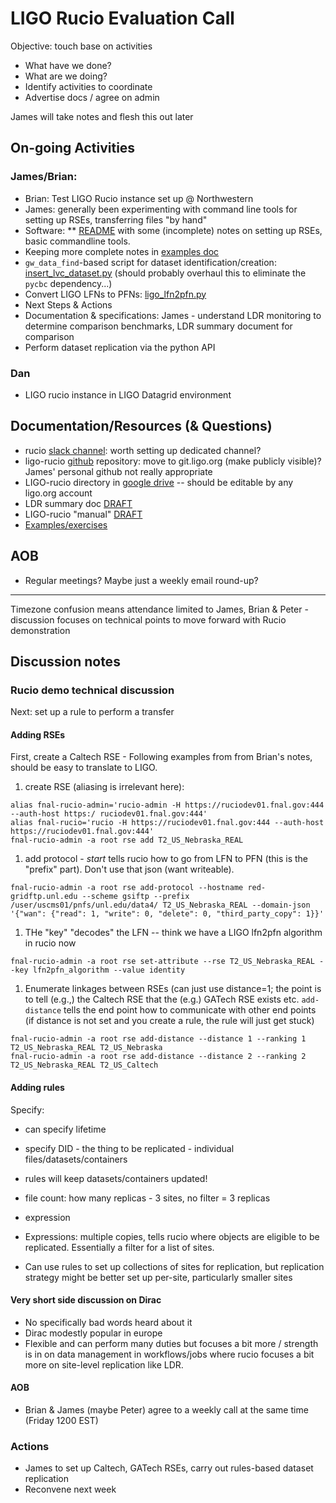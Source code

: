 # LIGO Rucio Evaluation Call

Objective: touch base on activities
 * What have we done?
 * What are we doing?
 * Identify activities to coordinate
 * Advertise docs / agree on admin

James will take notes and flesh this out later
 
## On-going Activities
### James/Brian:
 * Brian: Test LIGO Rucio instance set up @ Northwestern
 * James: generally been experimenting with command line tools for setting up
   RSEs, transferring files "by hand"
 * Software:
  ** [README](https://github.com/astroclark/ligo-rucio/blob/master/README.md)
    with some (incomplete) notes on setting up RSEs, basic commandline tools.
  * Keeping more complete notes in [examples doc](https://docs.google.com/document/d/1o5KYTq--jpPxsgC4Rs5X7lh3oiFYkitb1XsupT80yzY/edit) 
  * `gw_data_find`-based script for dataset identification/creation: [insert_lvc_dataset.py](https://github.com/astroclark/ligo-rucio/blob/master/insert_lvc_dataset.py) (should probably overhaul this to eliminate the `pycbc` dependency...)
  * Convert LIGO LFNs to PFNs: [ligo_lfn2pfn.py](https://github.com/astroclark/ligo-rucio/blob/master/lib/ligo_lfn2pfn.py)
* Next Steps & Actions
 * Documentation & specifications: James - understand LDR monitoring to
   determine comparison benchmarks, LDR summary document for comparison
 * Perform dataset replication via the python API

### Dan
 * LIGO rucio instance in LIGO Datagrid environment

## Documentation/Resources (& Questions)
 * rucio [slack channel](rucio.slack.com): worth setting up dedicated channel? 
 * ligo-rucio [github](https://github.com/astroclark/ligo-rucio) repository:
   move to git.ligo.org (make publicly visible)? James' personal github not
   really appropriate
 * LIGO-rucio directory in [google drive](https://drive.google.com/drive/folders/1GNkNJwJbSXrTRUJzmemmaOJTBMCuzVm5?usp=sharing) -- should be editable by any ligo.org account
  * LDR summary doc [DRAFT](https://docs.google.com/document/d/1GennSry8jTc3afz7RhYe8XkHrLe--XdejDdP3hJsvRU/edit?usp=sharing)
  * LIGO-rucio "manual" [DRAFT](https://docs.google.com/document/d/1puk4PPIz9OJAJ4ClgLY_FDW7HDeXkKVIUGybBnZv--4/edit)
  * [Examples/exercises](https://docs.google.com/document/d/1o5KYTq--jpPxsgC4Rs5X7lh3oiFYkitb1XsupT80yzY/edit)

## AOB 
 * Regular meetings? Maybe just a weekly email round-up?

-------------

Timezone confusion means attendance limited to James, Brian & Peter - discussion
focuses on technical points to move forward with Rucio demonstration

## Discussion notes

### Rucio demo technical discussion

Next: set up a rule to perform a transfer 


#### Adding RSEs

First, create a Caltech RSE - Following examples from from Brian's notes, should be easy to translate to LIGO.

 1. create RSE (aliasing is irrelevant here):
```
alias fnal-rucio-admin='rucio-admin -H https://ruciodev01.fnal.gov:444 --auth-host https:/ ruciodev01.fnal.gov:444'
alias fnal-rucio='rucio -H https://ruciodev01.fnal.gov:444 --auth-host https://ruciodev01.fnal.gov:444'
fnal-rucio-admin -a root rse add T2_US_Nebraska_REAL
```
 1. add protocol - *start* tells rucio how to go from LFN to PFN (this is the "prefix" part).  Don't use that json (want writeable). 
```
fnal-rucio-admin -a root rse add-protocol --hostname red-gridftp.unl.edu --scheme gsiftp --prefix /user/uscms01/pnfs/unl.edu/data4/ T2_US_Nebraska_REAL --domain-json '{"wan": {"read": 1, "write": 0, "delete": 0, "third_party_copy": 1}}'
```
 1. THe "key" "decodes" the LFN -- think we have a LIGO lfn2pfn algorithm in rucio now
```
fnal-rucio-admin -a root rse set-attribute --rse T2_US_Nebraska_REAL --key lfn2pfn_algorithm --value identity
```
 1. Enumerate linkages between RSEs (can just use distance=1; the point is to tell (e.g.,) the Caltech RSE that the (e.g.) GATech RSE exists etc. `add-distance` tells the end point how to communicate with other end points (if distance is not set and you create a rule, the rule will just get stuck)
```
fnal-rucio-admin -a root rse add-distance --distance 1 --ranking 1 T2_US_Nebraska_REAL T2_US_Nebraska
fnal-rucio-admin -a root rse add-distance --distance 2 --ranking 2  T2_US_Nebraska_REAL T2_US_Caltech
```

#### Adding rules

Specify:
 * can specify lifetime
 * specify DID - the thing to be replicated - individual files/datasets/containers
  * rules will keep datasets/containers updated!
 * file count: how many replicas - 3 sites, no filter = 3 replicas
 * expression

 * Expressions: multiple copies, tells rucio where objects are eligible to be replicated.  Essentially a filter for a list of sites.
 * Can use rules to set up collections of sites for replication, but replication strategy might be better set up per-site, particularly smaller sites


#### Very short side discussion on Dirac

 * No specifically bad words heard about it
 * Dirac modestly popular in europe
 * Flexible and can perform many duties but focuses a bit more / strength is in on data management in workflows/jobs where rucio focuses a bit more on site-level replication like LDR.

#### AOB
 * Brian & James (maybe Peter) agree to a weekly call at the same time (Friday 1200 EST)

### Actions
 * James to set up Caltech, GATech RSEs, carry out rules-based dataset replication
 * Reconvene next week



